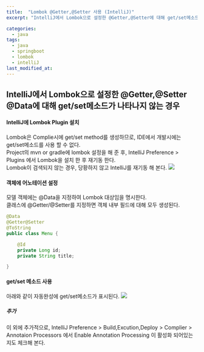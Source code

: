 ```yaml
---
title:  "Lombok @Getter,@Setter 사용 (IntelliJ)"
excerpt: "IntelliJ에서 Lombok으로 설정한 @Getter,@Setter에 대해 get/set메소드가 나타나지 않는 경우"

categories:
  - java
tags:
  - java 
  - springboot 
  - lombok
  - intelliJ
last_modified_at: 
---
```

## IntelliJ에서 Lombok으로 설정한 @Getter,@Setter @Data에 대해 get/set메소드가 나타나지 않는 경우
     
#### IntelliJ에 Lombok Plugin 설치    
Lombok은 Complie시에 get/set method를 생성하므로, IDE에서 개발시에는 get/set메소드를 사용 할 수 없다.   
Project의 mvn or gradle에 lombok 설정을 해 준 후, IntelliJ Preference > Plugins 에서 Lombok을 설치 한 후 재기동 한다.   
Lombok이 검색되지 않는 경우, 당황하지 않고 IntelliJ를 재기동 해 본다.
![](https://lay126.github.io/assets/images/intellij-lombok-1.png)
    
        
#### 객체에 어노테이션 설정               
모델 객체에는 @Data을 지정하여 Lombok 대상임을 명시한다.   
클래스에 @Getter/@Setter를 지정하면 객체 내부 필드에 대해 모두 생성된다. 

```java
@Data
@Getter@Setter
@ToString
public class Menu {

    @Id
    private Long id;
    private String title;

}
```
   
####  get/set 메소드 사용   
아래와 같이 자동완성에 get/set메소드가 표시된다. 
![](https://lay126.github.io/assets/images/intellij-lombok-2.png)   
   
##### 추가
이 외에 추가적으로, IntelliJ Preference > Build,Excution,Deploy > Complier > Annotaion Processors 에서 Enable Annotation Processing 이 활성화 되어있는지도 체크해 본다.
